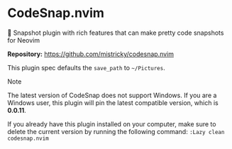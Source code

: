 # CodeSnap.nvim

📸 Snapshot plugin with rich features that can make pretty code snapshots for Neovim

**Repository:** <https://github.com/mistricky/codesnap.nvim>

This plugin spec defaults the `save_path` to `~/Pictures`.



> [!NOTE]
>
> The latest version of CodeSnap does not support Windows. If you are a Windows user, this plugin will pin the latest compatible version, which is **0.0.11**.
>
> If you already have this plugin installed on your computer, make sure to delete the current version by running the following command: `:Lazy clean codesnap.nvim`

